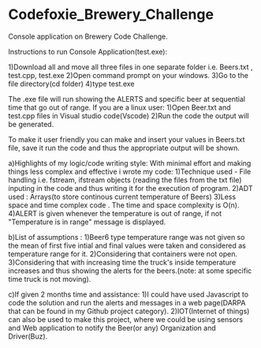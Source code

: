 # Codefoxie_Brewery_Challenge
Console application on Brewery Code Challenge.


Instructions to run Console Application(test.exe):

1)Download all and move all three files in one separate folder i.e. Beers.txt , test.cpp, test.exe                                                                          2)Open command prompt on your windows.                                                                                                                                        3)Go to the file directory(cd folder)
4)type test.exe

The .exe file will run showing the ALERTS and specific beer at sequential time that go out of range.
If you are a linux user:
1)Open Beer.txt and test.cpp files in Visual studio code(Vscode)
2)Run the code the output will be generated.

To make it user friendly you can make and insert your values in Beers.txt file, save it run the code and thus the appropriate output will be shown.



a)Highlights of my logic/code writing style:
With minimal effort and making things less complex and effective i wrote my code:
 1)Technique used - File handling i.e. fstream, ifstream objects (reading the files from the txt file) inputing in the code and thus writing it for the execution of program.
 2)ADT used : Arrays(to store continous current temperature of Beers)
 3)Less space and time complex code . The time and space complexity is O(n).
 4)ALERT is given whenever the temperature is out of range, if not "Temperature is in range" message is displayed.
 
 b)List of assumptions : 
 1)Beer6 type temperature range was not given so the mean of first five intial and final values were taken and considered as temperature range for it.
 2)Considering that containers were not open.
 3)Considering that with increasing time the truck's inside temperature increases and thus showing the alerts for the beers.(note: at some specific time truck is not moving).
 
 c)If given 2 months time and assistance:
1)I could have used Javascript to code the solution and run the alerts and messages in a web page(DARPA that can be found in my Github project category).
2)IOT(Internet of things) can also be used to make this project, where we could be using sensors and Web application to notify the Beer(or any) Organization and Driver(Buz).
